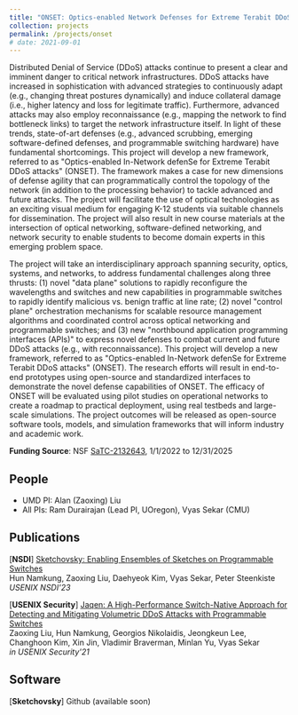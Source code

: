 ```yaml
---
title: "ONSET: Optics-enabled Network Defenses for Extreme Terabit DDoS Attacks"
collection: projects
permalink: /projects/onset
# date: 2021-09-01
---
```


Distributed Denial of Service (DDoS) attacks continue to present a clear and imminent danger to critical network infrastructures. DDoS attacks have increased in sophistication with advanced strategies to continuously adapt (e.g., changing threat postures dynamically) and induce collateral damage (i.e., higher latency and loss for legitimate traffic). Furthermore, advanced attacks may also employ reconnaissance (e.g., mapping the network to find bottleneck links) to target the network infrastructure itself. In light of these trends, state-of-art defenses (e.g., advanced scrubbing, emerging software-defined defenses, and programmable switching hardware) have fundamental shortcomings. This project will develop a new framework, referred to as "Optics-enabled In-Network defenSe for Extreme Terabit DDoS attacks" (ONSET). The framework makes a case for new dimensions of defense agility that can programmatically control the topology of the network (in addition to the processing behavior) to tackle advanced and future attacks. The project will facilitate the use of optical technologies as an exciting visual medium for engaging K-12 students via suitable channels for dissemination. The project will also result in new course materials at the intersection of optical networking, software-defined networking, and network security to enable students to become domain experts in this emerging problem space.

The project will take an interdisciplinary approach spanning security, optics, systems, and networks, to address fundamental challenges along three thrusts: (1) novel "data plane" solutions to rapidly reconfigure the wavelengths and switches and new capabilities in programmable switches to rapidly identify malicious vs. benign traffic at line rate; (2) novel "control plane" orchestration mechanisms for scalable resource management algorithms and coordinated control across optical networking and programmable switches; and (3) new "northbound application programming interfaces (APIs)" to express novel defenses to combat current and future DDoS attacks (e.g., with reconnaissance). This project will develop a new framework, referred to as "Optics-enabled In-Network defenSe for Extreme Terabit DDoS attacks" (ONSET). The research efforts will result in end-to-end prototypes using open-source and standardized interfaces to demonstrate the novel defense capabilities of ONSET. The efficacy of ONSET will be evaluated using pilot studies on operational networks to create a roadmap to practical deployment, using real testbeds and large-scale simulations. The project outcomes will be released as open-source software tools, models, and simulation frameworks that will inform industry and academic work.

**Funding Source**: NSF [SaTC-2132643](https://www.nsf.gov/awardsearch/showAward?AWD_ID=2132643), 1/1/2022 to 12/31/2025

People
------
* UMD PI: Alan (Zaoxing) Liu
* All PIs: Ram Durairajan (Lead PI, UOregon), Vyas Sekar (CMU)

Publications
------
[**NSDI**] [Sketchovsky: Enabling Ensembles of Sketches on Programmable Switches]()  
Hun Namkung, Zaoxing Liu, Daehyeok Kim, Vyas Sekar, Peter Steenkiste   
*USENIX NSDI'23*  

[**USENIX Security**] [Jaqen: A High-Performance Switch-Native Approach for Detecting and Mitigating Volumetric DDoS Attacks with Programmable Switches](/papers/2021/USENIX_Security21_Jaqen.pdf)  
Zaoxing Liu, Hun Namkung, Georgios Nikolaidis, Jeongkeun Lee, Changhoon Kim, Xin Jin, Vladimir Braverman, Minlan Yu, Vyas Sekar  
*in USENIX Security'21*

Software
------
[**Sketchovsky**] Github (available soon)